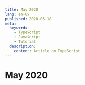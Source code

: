 ```yaml
---
title: May 2020
lang: en-US
published: 2020-05-18
meta:
  keywords:
    - TypeScript
    - JavaScript
    - Tutorial
  description:
    content: Article on TypeScript
---
```


# May 2020